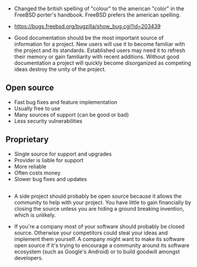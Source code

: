 * Changed the british spelling of "colour" to the american "color" in the FreeBSD porter's handbook. FreeBSD prefers the american spelling.

* https://bugs.freebsd.org/bugzilla/show_bug.cgi?id=203439

* Good documentation should be the most important source of information for a project. New users will use it to become familiar with the project and its standards. Established users may need it to refresh their memory or gain familiarity with recent additions. Without good documentation a project will quickly become disorganized as competing ideas destroy the unity of the project.

## Open source
* Fast bug fixes and feature implementation
* Usually free to use
* Many sources of support (can be good or bad)
* Less security vulnerabilities

## Proprietary
* Single source for support and upgrades
* Provider is liable for support
* More reliable
* Often costs money
* Slower bug fixes and updates

##

* A side project should probably be open source because it allows the community to help with your project. You have little to gain financially by closing the source unless you are hiding a ground breaking invention, which is unlikely. 

* If you're a company most of your software should probably be closed source. Otherwise your competitors could steal your ideas and implement them yourself. A company might want to make its software open source if it's trying to encourage a community around its software ecosystem (such as Google's Android) or to build goodwill amongst developers.
